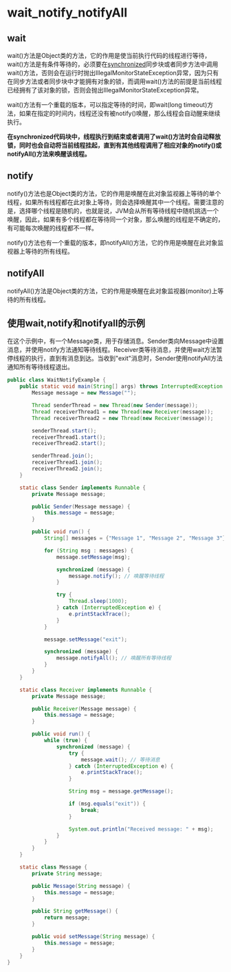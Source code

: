 # wait_notify_notifyAll

## wait

wait()方法是Object类的方法，它的作用是使当前执行代码的线程进行等待，wait()方法是有条件等待的，必须要在[synchronized](synchronized.md)同步块或者同步方法中调用wait()方法，否则会在运行时抛出IllegalMonitorStateException异常，因为只有在同步方法或者同步块中才能拥有对象的锁，而调用wait()方法的前提是当前线程已经拥有了该对象的锁，否则会抛出IllegalMonitorStateException异常。

wait()方法有一个重载的版本，可以指定等待的时间，即wait(long timeout)方法，如果在指定的时间内，线程还没有被notify()唤醒，那么线程会自动醒来继续执行。

**在synchronized代码块中，线程执行到结束或者调用了wait()方法时会自动释放锁，同时也会自动将当前线程挂起，直到有其他线程调用了相应对象的notify()或notifyAll()方法来唤醒该线程。**

## notify

notify()方法也是Object类的方法，它的作用是唤醒在此对象监视器上等待的单个线程，如果所有线程都在此对象上等待，则会选择唤醒其中一个线程。需要注意的是，选择哪个线程是随机的，也就是说，JVM会从所有等待线程中随机挑选一个唤醒，因此，如果有多个线程都在等待同一个对象，那么唤醒的线程是不确定的，有可能每次唤醒的线程都不一样。

notify()方法也有一个重载的版本，即notifyAll()方法，它的作用是唤醒在此对象监视器上等待的所有线程。

## notifyAll

notifyAll()方法是Object类的方法，它的作用是唤醒在此对象监视器(monitor)上等待的所有线程。

## 使用wait,notify和notifyall的示例

在这个示例中，有一个Message类，用于存储消息。Sender类向Message中设置消息，并使用notify方法通知等待线程。Receiver类等待消息，并使用wait方法暂停线程的执行，直到有消息到达。当收到"exit"消息时，Sender使用notifyAll方法通知所有等待线程退出。

```java
public class WaitNotifyExample {
    public static void main(String[] args) throws InterruptedException {
        Message message = new Message("");

        Thread senderThread = new Thread(new Sender(message));
        Thread receiverThread1 = new Thread(new Receiver(message));
        Thread receiverThread2 = new Thread(new Receiver(message));

        senderThread.start();
        receiverThread1.start();
        receiverThread2.start();

        senderThread.join();
        receiverThread1.join();
        receiverThread2.join();
    }

    static class Sender implements Runnable {
        private Message message;

        public Sender(Message message) {
            this.message = message;
        }

        public void run() {
            String[] messages = {"Message 1", "Message 2", "Message 3"};

            for (String msg : messages) {
                message.setMessage(msg);

                synchronized (message) {
                    message.notify(); // 唤醒等待线程
                }

                try {
                    Thread.sleep(1000);
                } catch (InterruptedException e) {
                    e.printStackTrace();
                }
            }

            message.setMessage("exit");

            synchronized (message) {
                message.notifyAll(); // 唤醒所有等待线程
            }
        }
    }

    static class Receiver implements Runnable {
        private Message message;

        public Receiver(Message message) {
            this.message = message;
        }

        public void run() {
            while (true) {
                synchronized (message) {
                    try {
                        message.wait(); // 等待消息
                    } catch (InterruptedException e) {
                        e.printStackTrace();
                    }

                    String msg = message.getMessage();

                    if (msg.equals("exit")) {
                        break;
                    }

                    System.out.println("Received message: " + msg);
                }
            }
        }
    }

    static class Message {
        private String message;

        public Message(String message) {
            this.message = message;
        }

        public String getMessage() {
            return message;
        }

        public void setMessage(String message) {
            this.message = message;
        }
    }
}
```